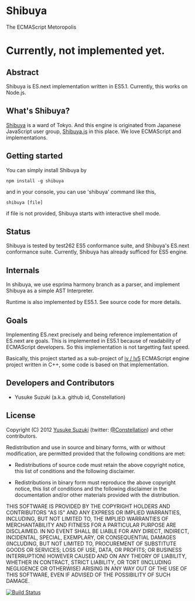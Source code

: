 # Shibuya

The ECMAScript Metoropolis

# Currently, not implemented yet.

## Abstract

Shibuya is ES.next implementation written in ES5.1.
Currently, this works on Node.js.

## What's Shibuya?

[Shibuya](http://en.wikipedia.org/wiki/Shibuya,\_Tokyo) is a ward of Tokyo.
And this engine is originated from Japanese JavaScript user group, [Shibuya.js](http://shibuyajs.org/) in this place.
We love ECMAScript and implementations.

## Getting started

You can simply install Shibuya by

    npm install -g shibuya

and in your console, you can use 'shibuya' command like this,

    shibuya [file]

if file is not provided, Shibuya starts with interactive shell mode.

## Status

Shibuya is tested by test262 ES5 conformance suite, and Shibuya's ES.next conformance suite.
Currently, Shibuya has already sufficed for ES5 engine.

## Internals

In shibuya, we use esprima harmony branch as a parser, and implement Shibuya as a simple AST Interpreter.

Runtime is also implemented by ES5.1. See source code for more details.

## Goals

Implementing ES.next precisely and being reference implementation of ES.next are goals.
This is implemented in ES5.1 because of readability of ECMAScript developers.
So this implementation is not targetting fast speed.

Basically, this project started as a sub-project of [iv / lv5](https://github.com/Constellation/iv) ECMAScript engine project written in C++,
some code is based on that implementation.

## Developers and Contributors

+ Yusuke Suzuki (a.k.a. github id, Constellation)

## License

Copyright (C) 2012 [Yusuke Suzuki](http://github.com/Constellation)
 (twitter: [@Constellation](http://twitter.com/Constellation)) and other contributors.

Redistribution and use in source and binary forms, with or without
modification, are permitted provided that the following conditions are met:

  * Redistributions of source code must retain the above copyright
    notice, this list of conditions and the following disclaimer.

  * Redistributions in binary form must reproduce the above copyright
    notice, this list of conditions and the following disclaimer in the
    documentation and/or other materials provided with the distribution.

THIS SOFTWARE IS PROVIDED BY THE COPYRIGHT HOLDERS AND CONTRIBUTORS "AS IS"
AND ANY EXPRESS OR IMPLIED WARRANTIES, INCLUDING, BUT NOT LIMITED TO, THE
IMPLIED WARRANTIES OF MERCHANTABILITY AND FITNESS FOR A PARTICULAR PURPOSE
ARE DISCLAIMED. IN NO EVENT SHALL <COPYRIGHT HOLDER> BE LIABLE FOR ANY
DIRECT, INDIRECT, INCIDENTAL, SPECIAL, EXEMPLARY, OR CONSEQUENTIAL DAMAGES
(INCLUDING, BUT NOT LIMITED TO, PROCUREMENT OF SUBSTITUTE GOODS OR SERVICES;
LOSS OF USE, DATA, OR PROFITS; OR BUSINESS INTERRUPTION) HOWEVER CAUSED AND
ON ANY THEORY OF LIABILITY, WHETHER IN CONTRACT, STRICT LIABILITY, OR TORT
(INCLUDING NEGLIGENCE OR OTHERWISE) ARISING IN ANY WAY OUT OF THE USE OF
THIS SOFTWARE, EVEN IF ADVISED OF THE POSSIBILITY OF SUCH DAMAGE.

[![Build Status](https://secure.travis-ci.org/Constellation/shibuya.png)](http://travis-ci.org/Constellation/shibuya)
